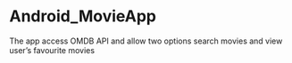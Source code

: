 # Android_MovieApp
The app access OMDB API and allow two options search movies and view user’s favourite movies


